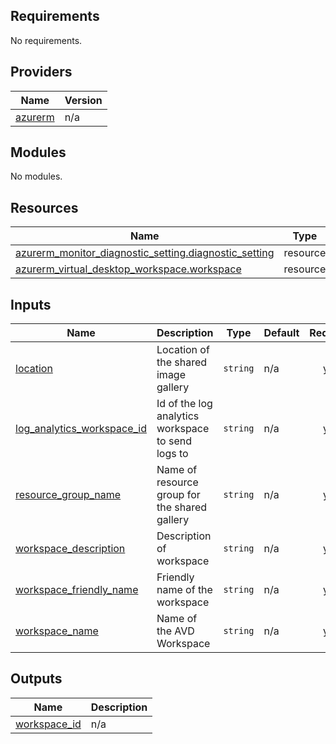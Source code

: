 <!-- BEGIN_TF_DOCS -->
## Requirements

No requirements.

## Providers

| Name | Version |
|------|---------|
| <a name="provider_azurerm"></a> [azurerm](#provider\_azurerm) | n/a |

## Modules

No modules.

## Resources

| Name | Type |
|------|------|
| [azurerm_monitor_diagnostic_setting.diagnostic_setting](https://registry.terraform.io/providers/hashicorp/azurerm/latest/docs/resources/monitor_diagnostic_setting) | resource |
| [azurerm_virtual_desktop_workspace.workspace](https://registry.terraform.io/providers/hashicorp/azurerm/latest/docs/resources/virtual_desktop_workspace) | resource |

## Inputs

| Name | Description | Type | Default | Required |
|------|-------------|------|---------|:--------:|
| <a name="input_location"></a> [location](#input\_location) | Location of the shared image gallery | `string` | n/a | yes |
| <a name="input_log_analytics_workspace_id"></a> [log\_analytics\_workspace\_id](#input\_log\_analytics\_workspace\_id) | Id of the log analytics workspace to send logs to | `string` | n/a | yes |
| <a name="input_resource_group_name"></a> [resource\_group\_name](#input\_resource\_group\_name) | Name of resource group for the shared gallery | `string` | n/a | yes |
| <a name="input_workspace_description"></a> [workspace\_description](#input\_workspace\_description) | Description of workspace | `string` | n/a | yes |
| <a name="input_workspace_friendly_name"></a> [workspace\_friendly\_name](#input\_workspace\_friendly\_name) | Friendly name of the workspace | `string` | n/a | yes |
| <a name="input_workspace_name"></a> [workspace\_name](#input\_workspace\_name) | Name of the AVD Workspace | `string` | n/a | yes |

## Outputs

| Name | Description |
|------|-------------|
| <a name="output_workspace_id"></a> [workspace\_id](#output\_workspace\_id) | n/a |
<!-- END_TF_DOCS -->